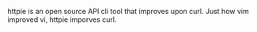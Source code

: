 httpie is an open source API cli tool that improves upon curl. Just how vim improved vi, httpie imporves curl. 

